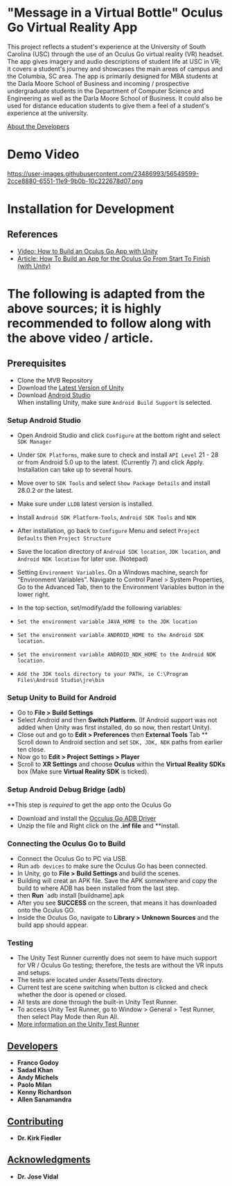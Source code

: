 # "Message in a Virtual Bottle" Oculus Go Virtual Reality App

This project reflects a student's experience at the University of South Carolina (USC) through the use of an Oculus Go virtual reality (VR) headset. The app gives imagery and audio descriptions of student life at USC in VR; it covers a student's journey and showcases the main areas of campus and the Columbia, SC area. The app is primarily designed for MBA students at the Darla Moore School of Business and incoming / prospective undergraduate students in the Department of Computer Science and Engineering as well as the Darla Moore School of Business. It could also be used for distance education students to give them a feel of a student's experience at the university. 

[About the Developers](https://sccapstone.github.io/MVB/about.html)

# Demo Video

https://user-images.githubusercontent.com/23486993/56549599-2cce8880-6551-11e9-9b0b-10c222678d07.png

# Installation for Development

## References
* [Video: How to Build an Oculus Go App with Unity](https://www.youtube.com/watch?v=LSypZfOChYE)
* [Article: How To Build an App for the Oculus Go From Start To Finish (with Unity)](https://medium.com/inborn-experience/how-to-build-an-app-for-the-oculus-go-from-start-to-finish-with-unity-cb72d931ddae)

# __The following is adapted from the above sources; it is highly recommended to follow along with the above video / article.__

## Prerequisites
* Clone the MVB Repository
* Download the [Latest Version of Unity](https://unity3d.com/get-unity/download)
* Download [Android Studio](https://developer.android.com/studio/) <br/>
When installing Unity, make sure `Android Build Support` is selected.

### Setup Android Studio
* Open Android Studio and click `Configure` at the bottom right and select `SDK Manager`
* Under `SDK Platforms`, make sure to check and install `API Level` 21 - 28 or from Android 5.0 up to the latest. (Currently 7) and click Apply. Installation can take up to several hours.

* Move over to `SDK Tools` and select `Show Package Details` and install 28.0.2 or the latest. 
* Make sure under `LLDB` latest version is installed.
* Install `Android SDK Platform-Tools`, `Android SDK Tools` and `NDK`
* After installation, go back to `Configure` Menu and select `Project Defaults` then `Project Structure`
* Save the location directory of `Android SDK location`, `JDK location`, and `Android NDK location` for later use. (Notepad)
* Setting `Environment Variables`. On a Windows machine, search for “Environment Variables”. Navigate to Control Panel > System Properties, Go to the Advanced Tab, then to the Environment Variables button in the lower right.
* In the top section, set/modify/add the following variables:
* `Set the environment variable JAVA_HOME to the JDK location`
* `Set the environment variable ANDROID_HOME to the Android SDK location.`
* `Set the environment variable ANDROID_NDK_HOME to the Android NDK location.`
* `Add the JDK tools directory to your PATH, ie C:\Program Files\Android Studio\jre\bin`

### Setup Unity to Build for Android
* Go to **File > Build Settings**
* Select Android and then **Switch Platform.** (If Android support was not added when Unity was first installed, do so now, then restart Unity).
* Close out and go to **Edit > Preferences** then **External Tools** Tab
** Scroll down to Android section and set `SDK, JDK, NDK` paths from earlier ten close.
* Now go to **Edit > Project Settings > Player**
* Scroll to **XR Settings** and choose **Oculus** within the **Virtual Reality SDKs** box (Make sure **Virtual Reality SDK** is ticked).

### Setup Android Debug Bridge (adb)
**This step is *required* to get the app onto the Oculus Go

* Download and install the [Occulus Go ADB Driver](https://developer.oculus.com/downloads/package/oculus-go-adb-drivers/)
* Unzip the file and Right click on the **.inf file** and **install.

### Connecting the Oculus Go to Build
* Connect the Oculus Go to PC via USB.
* Run `adb devices` to make sure the Oculus Go has been connected.
* In Unity, go to **File > Build Settings** and build the scenes.
* Building will creat an APK file. Save the APK somewhere and copy the build to where ADB has been installed from the last step.
* then **Run** `adb install [buildname].apk
* After you see **SUCCESS** on the screen, that means it has downloaded onto the Oculus GO.
* Inside the Oculus Go, navigate to **Library > Unknown Sources** and the build app should appear.

### Testing
* The Unity Test Runner currently does not seem to have much support for VR / Oculus Go testing; therefore, the tests are without the VR inputs and setups.
* The tests are located under Assets/Tests directory.
* Current test are scene switching when button is clicked and check whether the door is opened or closed. 
* All tests are done through the built-in Unity Test Runner. 
* To access Unity Test Runner, go to Window > General > Test Runner, then select Play Mode then Run All.
* [More information on the Unity Test Runner](https://docs.unity3d.com/Manual/testing-editortestsrunner.html)


## [Developers](https://sccapstone.github.io/MVB/about.html)

* **Franco Godoy**
* **Sadad Khan**
* **Andy Michels**
* **Paolo Milan**
* **Kenny Richardson**
* **Allen Sanamandra**

## [Contributing](https://sc.edu/study/colleges_schools/engineering_and_computing/faculty-staff/kirkfiedler.php)

* **Dr. Kirk Fiedler**

## [Acknowledgments](https://sc.edu/study/colleges_schools/engineering_and_computing/faculty-staff/josevidal.php)

* **Dr. Jose Vidal**
